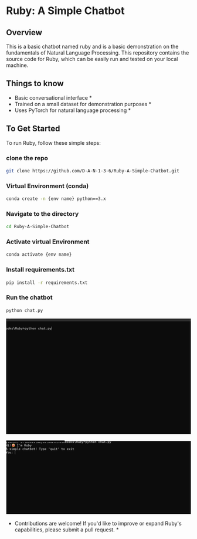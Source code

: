 # Ruby: A Simple Chatbot

## Overview

This is a basic chatbot named ruby and is a basic demonstration on the fundamentals of Natural Language Processing.
This repository contains the source code for Ruby, which can be easily run and tested on your local machine.

## Things to know

* Basic conversational interface *
* Trained on a small dataset for demonstration purposes *
* Uses PyTorch for natural language processing *

## To Get Started

To run Ruby, follow these simple steps:

### clone the repo

```bash
git clone https://github.com/D-A-N-1-3-6/Ruby-A-Simple-Chatbot.git
```

### Virtual Environment (conda)

```bash
conda create -n {env name} python==3.x


```

### Navigate to the directory

```bash
cd Ruby-A-Simple-Chatbot


```

### Activate virtual Environment

```bash
conda activate {env name}


```

### Install requirements.txt

```bash
pip install -r requirements.txt


```

### Run the chatbot

```bash
python chat.py


```

![Alt text](https://github.com/D-A-N-1-3-6/Ruby-A-Simple-Chatbot/blob/main/readme-assets/pythonchat.png)

![Alt text](https://github.com/D-A-N-1-3-6/Ruby-A-Simple-Chatbot/blob/main/readme-assets/chat.png)

* Contributions are welcome!
If you'd like to improve or expand Ruby's capabilities,
please submit a pull request. *
